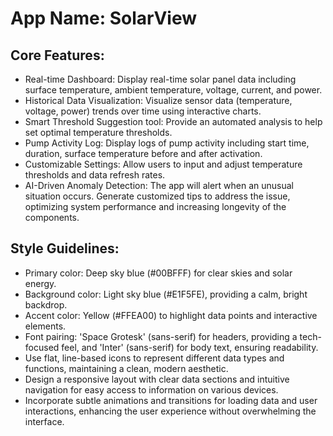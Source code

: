 # **App Name**: SolarView

## Core Features:

- Real-time Dashboard: Display real-time solar panel data including surface temperature, ambient temperature, voltage, current, and power.
- Historical Data Visualization: Visualize sensor data (temperature, voltage, power) trends over time using interactive charts.
- Smart Threshold Suggestion tool: Provide an automated analysis to help set optimal temperature thresholds.
- Pump Activity Log: Display logs of pump activity including start time, duration, surface temperature before and after activation.
- Customizable Settings: Allow users to input and adjust temperature thresholds and data refresh rates.
- AI-Driven Anomaly Detection: The app will alert when an unusual situation occurs. Generate customized tips to address the issue, optimizing system performance and increasing longevity of the components.

## Style Guidelines:

- Primary color: Deep sky blue (#00BFFF) for clear skies and solar energy.
- Background color: Light sky blue (#E1F5FE), providing a calm, bright backdrop.
- Accent color: Yellow (#FFEA00) to highlight data points and interactive elements.
- Font pairing: 'Space Grotesk' (sans-serif) for headers, providing a tech-focused feel, and 'Inter' (sans-serif) for body text, ensuring readability.
- Use flat, line-based icons to represent different data types and functions, maintaining a clean, modern aesthetic.
- Design a responsive layout with clear data sections and intuitive navigation for easy access to information on various devices.
- Incorporate subtle animations and transitions for loading data and user interactions, enhancing the user experience without overwhelming the interface.